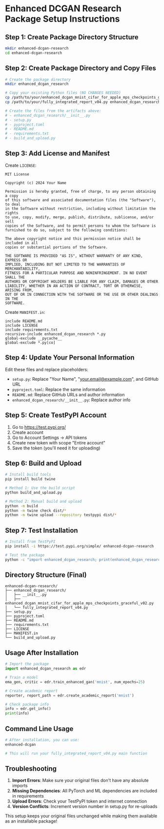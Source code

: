 # Enhanced DCGAN Research Package Setup Instructions

## Step 1: Create Package Directory Structure

```bash
mkdir enhanced-dcgan-research
cd enhanced-dcgan-research
```

## Step 2: Create Package Directory and Copy Files

```bash
# Create the package directory
mkdir enhanced_dcgan_research

# Copy your existing Python files (NO CHANGES NEEDED)
cp /path/to/your/enhanced_dcgan_mnist_cifar_for_apple_mps_checkpoints_graceful_v02.py enhanced_dcgan_research/
cp /path/to/your/fully_integrated_report_v04.py enhanced_dcgan_research/

# Create the files from the artifacts above:
# - enhanced_dcgan_research/__init__.py
# - setup.py  
# - pyproject.toml
# - README.md
# - requirements.txt
# - build_and_upload.py
```

## Step 3: Add License and Manifest

Create `LICENSE`:
```
MIT License

Copyright (c) 2024 Your Name

Permission is hereby granted, free of charge, to any person obtaining a copy
of this software and associated documentation files (the "Software"), to deal
in the Software without restriction, including without limitation the rights
to use, copy, modify, merge, publish, distribute, sublicense, and/or sell
copies of the Software, and to permit persons to whom the Software is
furnished to do so, subject to the following conditions:

The above copyright notice and this permission notice shall be included in all
copies or substantial portions of the Software.

THE SOFTWARE IS PROVIDED "AS IS", WITHOUT WARRANTY OF ANY KIND, EXPRESS OR
IMPLIED, INCLUDING BUT NOT LIMITED TO THE WARRANTIES OF MERCHANTABILITY,
FITNESS FOR A PARTICULAR PURPOSE AND NONINFRINGEMENT. IN NO EVENT SHALL THE
AUTHORS OR COPYRIGHT HOLDERS BE LIABLE FOR ANY CLAIM, DAMAGES OR OTHER
LIABILITY, WHETHER IN AN ACTION OF CONTRACT, TORT OR OTHERWISE, ARISING FROM,
OUT OF OR IN CONNECTION WITH THE SOFTWARE OR THE USE OR OTHER DEALINGS IN THE
SOFTWARE.
```

Create `MANIFEST.in`:
```
include README.md
include LICENSE
include requirements.txt
recursive-include enhanced_dcgan_research *.py
global-exclude __pycache__
global-exclude *.py[co]
```

## Step 4: Update Your Personal Information

Edit these files and replace placeholders:
- `setup.py`: Replace "Your Name", "your.email@example.com", and GitHub URL
- `pyproject.toml`: Replace the same information
- `README.md`: Replace GitHub URLs and author information
- `enhanced_dcgan_research/__init__.py`: Replace author info

## Step 5: Create TestPyPI Account

1. Go to https://test.pypi.org/
2. Create account
3. Go to Account Settings → API tokens
4. Create new token with scope "Entire account"
5. Save the token (you'll need it for uploading)

## Step 6: Build and Upload

```bash
# Install build tools
pip install build twine

# Method 1: Use the build script
python build_and_upload.py

# Method 2: Manual build and upload
python -m build
python -m twine check dist/*
python -m twine upload --repository testpypi dist/*
```

## Step 7: Test Installation

```bash
# Install from TestPyPI
pip install -i https://test.pypi.org/simple/ enhanced-dcgan-research

# Test the package
python -c "import enhanced_dcgan_research; print(enhanced_dcgan_research.get_info())"
```

## Directory Structure (Final)

```
enhanced-dcgan-research/
├── enhanced_dcgan_research/
│   ├── __init__.py
│   ├── enhanced_dcgan_mnist_cifar_for_apple_mps_checkpoints_graceful_v02.py
│   └── fully_integrated_report_v04.py
├── setup.py
├── pyproject.toml
├── README.md
├── requirements.txt
├── LICENSE
├── MANIFEST.in
└── build_and_upload.py
```

## Usage After Installation

```python
# Import the package
import enhanced_dcgan_research as edr

# Train a model
ema_gen, critic = edr.train_enhanced_gan('mnist', num_epochs=25)

# Create academic report  
reporter, report_path = edr.create_academic_report('mnist')

# Check package info
info = edr.get_info()
print(info)
```

## Command Line Usage

```bash
# After installation, you can use:
enhanced-dcgan

# This will run your fully_integrated_report_v04.py main function
```

## Troubleshooting

1. **Import Errors**: Make sure your original files don't have any absolute imports
2. **Missing Dependencies**: All PyTorch and ML dependencies are included in requirements
3. **Upload Errors**: Check your TestPyPI token and internet connection
4. **Version Conflicts**: Increment version number in setup.py for re-uploads

This setup keeps your original files unchanged while making them available as an installable package!